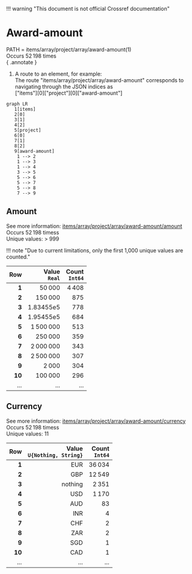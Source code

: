 !!! warning "This document is not official Crossref documentation"
# Award-amount
PATH = items/array/project/array/award-amount(1)  
Occurs 52 198 times  
{ .annotate }

1. A route to an element, for example:  
   The route "items/array/project/array/award-amount" corresponds to navigating through the JSON indices as  
   ["items"][0]["project"][0]["award-amount"]  

```mermaid
graph LR
   1[items]
   2[0]
   3[1]
   4[2]
   5[project]
   6[0]
   7[1]
   8[2]
   9[award-amount]
    1 --> 2
    1 --> 3
    1 --> 4
    3 --> 5
    5 --> 6
    5 --> 7
    5 --> 8
    7 --> 9
```


## Amount
See more information: [items/array/project/array/award-amount/amount](amount/index.md)  
Occurs 52 198 timess  
Unique values: > 999  

!!! note "Due to current limitations, only the first 1,000 unique values are counted."

| **Row** | **Value**<br>`Real` | **Count**<br>`Int64` |
|--------:|--------------------:|---------------------:|
| **1**   | 50 000              | 4 408                |
| **2**   | 150 000             | 875                  |
| **3**   | 1.83455e5           | 778                  |
| **4**   | 1.95455e5           | 684                  |
| **5**   | 1 500 000           | 513                  |
| **6**   | 250 000             | 359                  |
| **7**   | 2 000 000           | 343                  |
| **8**   | 2 500 000           | 307                  |
| **9**   | 2 000               | 304                  |
| **10**  | 100 000             | 296                  |
| ... | ... | ... |

## Currency
See more information: [items/array/project/array/award-amount/currency](currency/index.md)  
Occurs 52 198 timess  
Unique values: 11  

| **Row** | **Value**<br>`U{Nothing, String}` | **Count**<br>`Int64` |
|--------:|----------------------------------:|---------------------:|
| **1**   | EUR                               | 36 034               |
| **2**   | GBP                               | 12 549               |
| **3**   | nothing                           | 2 351                |
| **4**   | USD                               | 1 170                |
| **5**   | AUD                               | 83                   |
| **6**   | INR                               | 4                    |
| **7**   | CHF                               | 2                    |
| **8**   | ZAR                               | 2                    |
| **9**   | SGD                               | 1                    |
| **10**  | CAD                               | 1                    |
| ... | ... | ... |

